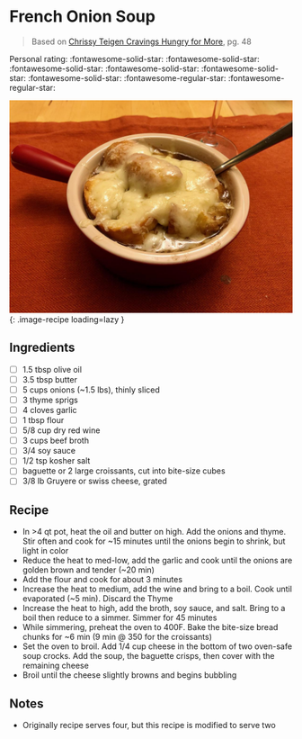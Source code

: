 # French Onion Soup

> Based on [Chrissy Teigen Cravings Hungry for More], pg. 48

  [Chrissy Teigen Cravings Hungry for More]: https://www.penguinrandomhouse.com/books/553580/cravings-hungry-for-more-by-chrissy-teigen-with-adeena-sussman/

<!-- {cts} rating=3; (User can specify rating on scale of 1-5) -->

Personal rating: :fontawesome-solid-star: :fontawesome-solid-star: :fontawesome-solid-star: :fontawesome-solid-star: :fontawesome-solid-star: :fontawesome-solid-star: :fontawesome-regular-star: :fontawesome-regular-star:

<!-- {cte} -->

<!-- {cts} name_image=french_onion_soup.jpeg; (User can specify image name) -->

![french_onion_soup.jpeg](./french_onion_soup.jpeg){: .image-recipe loading=lazy }

<!-- {cte} -->

## Ingredients

* [ ] 1.5 tbsp olive oil
* [ ] 3.5 tbsp butter
* [ ] 5 cups onions (~1.5 lbs), thinly sliced
* [ ] 3 thyme sprigs
* [ ] 4 cloves garlic
* [ ] 1 tbsp flour
* [ ] 5/8 cup dry red wine
* [ ] 3 cups beef broth
* [ ] 3/4 soy sauce
* [ ] 1/2 tsp kosher salt
* [ ] baguette or 2 large croissants, cut into bite-size cubes
* [ ] 3/8 lb Gruyere or swiss cheese, grated

## Recipe

* In >4 qt pot, heat the oil and butter on high. Add the onions and thyme. Stir often and cook for ~15 minutes until the onions begin to shrink, but light in color
* Reduce the heat to med-low, add the garlic and cook until the onions are golden brown and tender (~20 min)
* Add the flour and cook for about 3 minutes
* Increase the heat to medium, add the wine and bring to a boil. Cook until evaporated (~5 min). Discard the Thyme
* Increase the heat to high, add the broth, soy sauce, and salt. Bring to a boil then reduce to a simmer. Simmer for 45 minutes
* While simmering, preheat the oven to 400F. Bake the bite-size bread chunks for ~6 min (9 min @ 350 for the croissants)
* Set the oven to broil. Add 1/4 cup cheese in the bottom of two oven-safe soup crocks. Add the soup, the baguette crisps, then cover with the remaining cheese
* Broil until the cheese slightly browns and begins bubbling

## Notes

* Originally recipe serves four, but this recipe is modified to serve two

